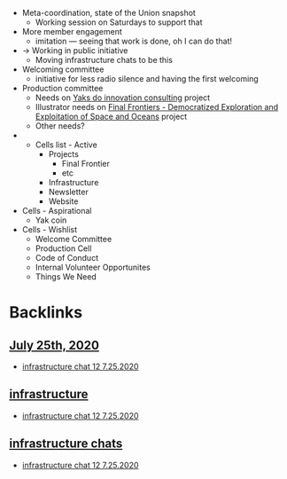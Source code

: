 - Meta-coordination, state of the Union snapshot
    - Working session on Saturdays to support that 
- More member engagement
    - imitation — seeing that work is done, oh I can do that!
- -> Working in public initiative
    - Moving infrastructure chats to be this 
- Welcoming committee 
    - initiative for less radio silence and having the first welcoming 
- Production committee
    - Needs on [Yaks do innovation consulting](<Yaks do innovation consulting.md>) project
    - Illustrator needs on [Final Frontiers - Democratized Exploration and Exploitation of Space and Oceans](<Final Frontiers - Democratized Exploration and Exploitation of Space and Oceans.md>) project
    - Other needs?
- - Cells list - Active
    - Projects
        - Final Frontier
        - etc
    - Infrastructure
    - Newsletter
    - Website
- Cells - Aspirational
    - Yak coin
- Cells - Wishlist
    - Welcome Committee
    - Production Cell
    - Code of Conduct
    - Internal Volunteer Opportunites
    - Things We Need

# Backlinks
## [July 25th, 2020](<July 25th, 2020.md>)
- [infrastructure chat 12 7.25.2020](<infrastructure chat 12 7.25.2020.md>)

## [infrastructure](<infrastructure.md>)
- [infrastructure chat 12 7.25.2020](<infrastructure chat 12 7.25.2020.md>)

## [infrastructure chats](<infrastructure chats.md>)
- [infrastructure chat 12 7.25.2020](<infrastructure chat 12 7.25.2020.md>)

